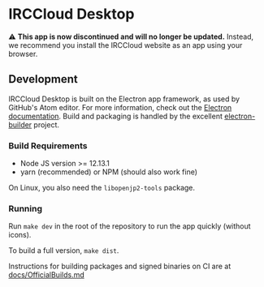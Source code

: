 # IRCCloud Desktop

⚠️ **This app is now discontinued and will no longer be updated.** Instead, we recommend you install the IRCCloud website as an app using your browser.

## Development

IRCCloud Desktop is built on the Electron app framework, as used by
GitHub's Atom editor. For more information, check out the [Electron
documentation](https://electronjs.org/docs). Build and packaging is handled by the excellent [electron-builder](https://www.electron.build/) project.

### Build Requirements

* Node JS version >= 12.13.1
* yarn (recommended) or NPM (should also work fine)

On Linux, you also need the `libopenjp2-tools` package.

### Running

Run `make dev` in the root of the repository to run the app quickly (without icons).

To build a full version, `make dist`.

Instructions for building packages and signed binaries on CI are at [docs/OfficialBuilds.md](docs/OfficialBuilds.md)

